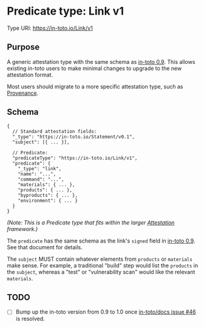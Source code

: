 # Predicate type: Link v1

Type URI: https://in-toto.io/Link/v1

## Purpose

A generic attestation type with the same schema as [in-toto 0.9]. This allows
existing in-toto users to make minimal changes to upgrade to the new attestation
format.

Most users should migrate to a more specific attestation type, such as
[Provenance](provenance.md).

## Schema

```jsonc
{
  // Standard attestation fields:
  "_type": "https://in-toto.io/Statement/v0.1",
  "subject": [{ ... }],

  // Predicate:
  "predicateType": "https://in-toto.io/Link/v1",
  "predicate": {
    "_type": "link",
    "name": "...",
    "command": "...",
    "materials": { ... },
    "products": { ... },
    "byproducts": { ... },
    "environment": { ... }
  }
}
```

_(Note: This is a Predicate type that fits within the larger
[Attestation](../README.md) framework.)_

The `predicate` has the same schema as the link's `signed` field in
[in-toto 0.9]. See that document for details.

The `subject` MUST contain whatever elements from `products` or `materials` make
sense. For example, a traditional "build" step would list the `products` in the
`subject`, whereas a "test" or "vulnerability scan" would like the relevant
`materials`.

## TODO

*   [ ] Bump up the in-toto version from 0.9 to 1.0 once
    [in-toto/docs issue #46](https://github.com/in-toto/docs/issues/46) is
    resolved.

[in-toto 0.9]: https://github.com/in-toto/docs/blob/master/in-toto-spec.md#44-file-formats-namekeyid-prefixlink

